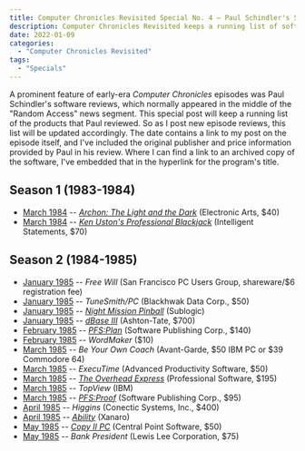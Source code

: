 ```yaml
---
title: Computer Chronicles Revisited Special No. 4 — Paul Schindler's Software Reviews
description: Computer Chronicles Revisited keeps a running list of software reviewed by our favorite 1980s tech journalist.
date: 2022-01-09
categories:
  - "Computer Chronicles Revisited"
tags:
  - "Specials"
---
```


A prominent feature of early-era *Computer Chronicles* episodes was Paul Schindler's software reviews, which normally appeared in the middle of the "Random Access" news segment. This special post will keep a running list of the products that Paul reviewed. So as I post new episode reviews, this list will be updated accordingly. The date contains a link to my post on the episode itself, and I've included the original publisher and price information provided by Paul in his review. Where I can find a link to an archived copy of the software, I've embedded that in the hyperlink for the program's title.

## Season 1 (1983-1984)

+ [March 1984](https://smoliva.blog/post/computer-chronicles-revisited-019-hp-2700-apple-macintosh/) -- [*Archon: The Light and the Dark*](https://www.myabandonware.com/game/archon-the-light-and-the-dark-1u) (Electronic Arts, $40)
+ [March 1984](https://smoliva.blog/post/computer-chronicles-revisited-020-expert-ease-kee-system/) -- [*Ken Uston's Professional Blackjack*](https://archive.org/details/msdos_Ken_Ustons_Professional_Blackjack_1982) (Intelligent Statements, $70)

## Season 2 (1984-1985)

+ [January 1985](https://smoliva.blog/post/computer-chronicles-revisited-027-sargon-iii-millionaire-ghostbusters/) -- *Free Will* (San Francisco PC Users Group, shareware/$6 registration fee)
+ [January 1985](https://smoliva.blog/post/computer-chronicles-revisited-028-tandy-1000-compaq-portable/) -- *TuneSmith/PC* (Blackhwak Data Corp., $50)
+ [January 1985](https://smoliva.blog/post/computer-chronicles-revisited-029-locksmith-pc-talk-frankie-mouse/) -- [*Night Mission Pinball*](https://archive.org/details/wozaday_Night_Mission_Pinball) (Sublogic)
+ [January 1985](https://smoliva.blog/post/computer-chronicles-revisited-030-data-general-one-texas-instruments-pro-lite-hp-110-portable-morrow-pivot/) -- [*dBase III*](https://winworldpc.com/product/dbase/iii-v10) (Ashton-Tate, $700)
+ [February 1985](https://smoliva.blog/post/computer-chronicles-revisited-031-adaptive-firmware-card-express3-kurzweil-reading-machine/) -- [*PFS:Plan*](https://smoliva.blog/post/computer-chronicles-revisited-031-adaptive-firmware-card-express3-kurzweil-reading-machine/) (Software Publishing Corp., $140)
+ [February 1985](https://smoliva.blog/post/computer-chronicles-revisited-032-system-v-svr2-bsd-4.2-hp-integral-pc/) -- *WordMaker* ($10) 
+ [March 1985](https://smoliva.blog/post/computer-chronicles-revisited-026-sony-cd-rom-pioneer-px-7-halcyon/) -- *Be Your Own Coach* (Avant-Garde, $50 IBM PC or $39 Commodore 64)
+ [March 1985](https://smoliva.blog/post/computer-chronicles-revisited-033-steve-boros-sportspak-computennis-ct120-converse-biomechanics-lab/) -- *ExecuTime* (Advanced Productivity Software, $50)
+ [March 1985](https://smoliva.blog/post/computer-chronicles-revisited-034-dollars-sense-bank-america-homebanking-tax-prepaprer-howardsoft/) -- [*The Overhead Express*](https://winworldpc.com/product/overhead-express/1x) (Professional Software, $195)
+ [March 1985](https://smoliva.blog/post/computer-chronicles-revisited-035-macproject-filevision-gem-lotus-jazz/) -- *TopView* (IBM)
+ [March 1985](https://smoliva.blog/post/computer-chronicles-revisited-036-top-view-concurrent-pc-dos/) -- [*PFS:Proof*](https://winworldpc.com/product/pfsproof/bxx) (Software Publishing Corp., $95)
+ [April 1985](https://smoliva.blog/post/computer-chronicles-revisited-037-equalizer-computer-colorworks-digital-paintbrush-system-att-unix-pc-grid-compass-1101/) -- *Higgins* (Conectic Systems, Inc., $400)
+ [April 1985](https://smoliva.blog/post/computer-chronicles-revisited-038-atari-520st-commodore-128/) -- [*Ability*](https://winworldpc.com/product/ability/12) (Xanaro)
+ [May 1985](https://smoliva.blog/post/computer-chronicles-revisited-039-msx-comdex-in-japan-85/) -- [*Copy II PC*](https://winworldpc.com/product/copy-ii-pc/3xx) (Central Point Software, $50)
+ [May 1985](https://smoliva.blog/post/computer-chronicles-revisited-040-tsukuba-expo-85/) -- *Bank President* (Lewis Lee Corporation, $75)
